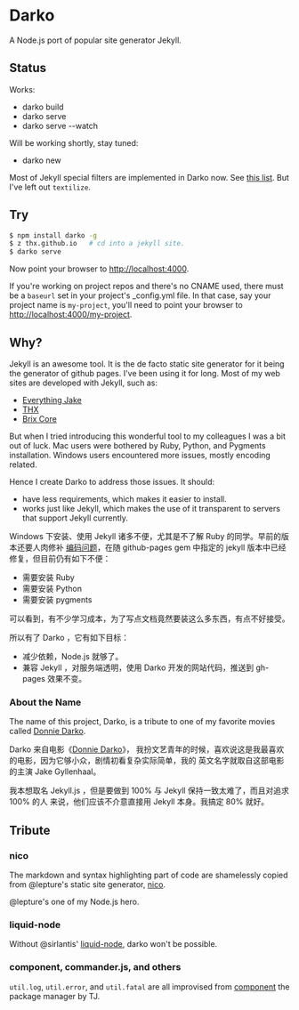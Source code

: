 # Darko

A Node.js port of popular site generator Jekyll.

## Status

Works:

- darko build
- darko serve
- darko serve --watch

Will be working shortly, stay tuned:

- darko new

Most of Jekyll special filters are implemented in Darko now. See
[this list](http://jekyllrb.com/docs/templates/). But I've left out `textilize`.

## Try

```bash
$ npm install darko -g
$ z thx.github.io   # cd into a jekyll site.
$ darko serve
```

Now point your browser to <http://localhost:4000>.

If you're working on project repos and there's no CNAME used, there must be a
`baseurl` set in your project's _config.yml file. In that case, say your project
name is `my-project`, you'll need to point your browser to
<http://localhost:4000/my-project>.

## Why?

Jekyll is an awesome tool. It is the de facto static site generator for it
being the generator of github pages. I've been using it for long. Most of
my web sites are developed with Jekyll, such as:

- [Everything Jake](http://cyj.me)
- [THX](http://thx.github.io)
- [Brix Core](http://thx.github.io/brix-core)

But when I tried introducing this wonderful tool to my colleagues I was a bit
out of luck. Mac users were bothered by Ruby, Python, and Pygments installation.
Windows users encountered more issues, mostly encoding related.

Hence I create Darko to address those issues. It should:

- have less requirements, which makes it easier to install.
- works just like Jekyll, which makes the use of it transparent to servers that
  support Jekyll currently.

Windows 下安装、使用 Jekyll 诸多不便，尤其是不了解 Ruby 的同学。早前的版本还要人肉修补
[编码问题](http://stormtea123.github.io/convertible.av/)，在随 github-pages gem
中指定的 jekyll 版本中已经修复，但目前仍有如下不便：

- 需要安装 Ruby
- 需要安装 Python
- 需要安装 pygments

可以看到，有不少学习成本，为了写点文档竟然要装这么多东西，有点不好接受。

所以有了 Darko ，它有如下目标：

- 减少依赖，Node.js 就够了。
- 兼容 Jekyll ，对服务端透明，使用 Darko 开发的网站代码，推送到 gh-pages 效果不变。

### About the Name

The name of this project, Darko, is a tribute to one of my favorite movies
called [Donnie Darko](http://www.imdb.com/title/tt0246578/).

Darko 来自电影《[Donnie Darko](http://movie.douban.com/subject/1306662/)》，
我扮文艺青年的时候，喜欢说这是我最喜欢的电影，因为它够小众，剧情初看复杂实际简单，我的
英文名字就取自这部电影的主演 Jake Gyllenhaal。

我本想取名 Jekyll.js ，但是要做到 100% 与 Jekyll 保持一致太难了，而且对追求 100% 的人
来说，他们应该不介意直接用 Jekyll 本身。我搞定 80% 就好。

## Tribute

### nico

The markdown and syntax highlighting part of code are shamelessly copied from
@lepture's static site generator, [nico](https://github.com/lepture/nico).

@lepture's one of my Node.js hero.

### liquid-node

Without @sirlantis' [liquid-node](https://github.com/sirlantis/liquid-node),
darko won't be possible.

### component, commander.js, and others

`util.log`, `util.error`, and `util.fatal` are all improvised from
[component](https://github.com/componentjs/component) the package manager by TJ.
